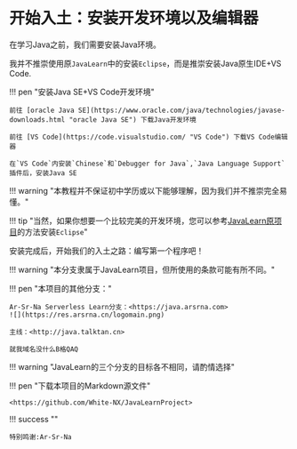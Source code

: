 # 开始入土：安装开发环境以及编辑器

在学习Java之前，我们需要安装Java环境。

我并不推崇使用原`JavaLearn`中的安装`Eclipse`，而是推崇安装Java原生IDE+VS Code.

!!! pen "安装Java SE+VS Code开发环境"

    前往 [oracle Java SE](https://www.oracle.com/java/technologies/javase-downloads.html "oracle Java SE") 下载Java开发环境

    前往 [VS Code](https://code.visualstudio.com/ "VS Code") 下载VS Code编辑器

    在`VS Code`内安装`Chinese`和`Debugger for Java`,`Java Language Support`插件后，安装Java SE

!!! warning "本教程并不保证初中学历或以下能够理解，因为我们并不推崇完全易懂。"

!!! tip "当然，如果你想要一个比较完美的开发环境，您可以参考[JavaLearn原项目](https://java.talktan.cn "JavaLearn原项目")的方法安装`Eclipse`"

安装完成后，开始我们的入土之路：编写第一个程序吧！

!!! warning "本分支隶属于JavaLearn项目，但所使用的条款可能有所不同。"

!!! pen "本项目的其他分支："

    Ar-Sr-Na Serverless Learn分支：<https://java.arsrna.com>
    ![](https://res.arsrna.cn/logomain.png)

    主线：<http://java.talktan.cn>

    就我域名没什么B格QAQ

!!! warning "JavaLearn的三个分支的目标各不相同，请酌情选择"

!!! pen "下载本项目的Markdown源文件"

    <https://github.com/White-NX/JavaLearnProject>

!!! success ""

    特别鸣谢:Ar-Sr-Na

